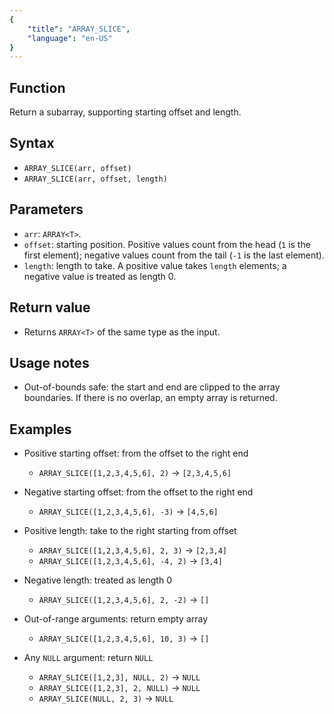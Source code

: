 ```yaml
---
{
    "title": "ARRAY_SLICE",
    "language": "en-US"
}
---
```


## Function

Return a subarray, supporting starting offset and length.

## Syntax

- `ARRAY_SLICE(arr, offset)`
- `ARRAY_SLICE(arr, offset, length)`

## Parameters

- `arr`: `ARRAY<T>`.
- `offset`: starting position. Positive values count from the head (`1` is the first element); negative values count from the tail (`-1` is the last element).
- `length`: length to take. A positive value takes `length` elements; a negative value is treated as length 0.

## Return value

- Returns `ARRAY<T>` of the same type as the input.

## Usage notes

- Out-of-bounds safe: the start and end are clipped to the array boundaries. If there is no overlap, an empty array is returned.

## Examples

- Positive starting offset: from the offset to the right end
  - `ARRAY_SLICE([1,2,3,4,5,6], 2)` -> `[2,3,4,5,6]`

- Negative starting offset: from the offset to the right end
  - `ARRAY_SLICE([1,2,3,4,5,6], -3)` -> `[4,5,6]`

- Positive length: take to the right starting from offset
  - `ARRAY_SLICE([1,2,3,4,5,6], 2, 3)` -> `[2,3,4]`
  - `ARRAY_SLICE([1,2,3,4,5,6], -4, 2)` -> `[3,4]`

- Negative length: treated as length 0
  - `ARRAY_SLICE([1,2,3,4,5,6], 2, -2)` -> `[]`

- Out-of-range arguments: return empty array
  - `ARRAY_SLICE([1,2,3,4,5,6], 10, 3)` -> `[]`

- Any `NULL` argument: return `NULL`
  - `ARRAY_SLICE([1,2,3], NULL, 2)` -> `NULL`
  - `ARRAY_SLICE([1,2,3], 2, NULL)` -> `NULL`
  - `ARRAY_SLICE(NULL, 2, 3)` -> `NULL`



